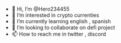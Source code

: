 - 👋 Hi, I’m @Hero234455
- 👀 I’m interested in crypto currenties
- 🌱 I’m currently learning english , spanish
- 💞️ I’m looking to collaborate on defi project
- 📫 How to reach me in twitter , discord

<!---
Hero234455/Hero234455 is a ✨ special ✨ repository because its `README.md` (this file) appears on your GitHub profile.
You can click the Preview link to take a look at your changes.
--->
